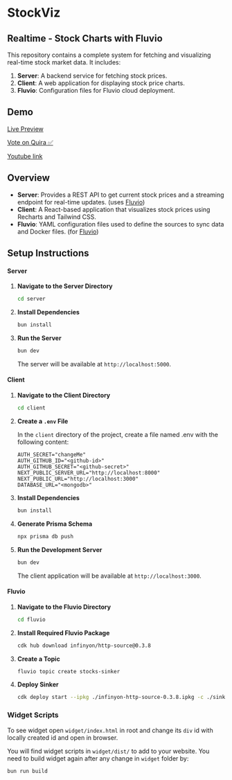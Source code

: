 # StockViz

## Realtime - Stock Charts with Fluvio

This repository contains a complete system for fetching and visualizing real-time stock market data. It includes:

1. **Server**: A backend service for fetching stock prices.
2. **Client**: A web application for displaying stock price charts.
3. **Fluvio**: Configuration files for Fluvio cloud deployment.

## Demo

[Live Preview](https://stockviz.vercel.app/)

[Vote on Quira ✅️](https://quira.sh/repo/priyanshuverma-dev-stock-charts-843820386?utm_source=copy&utm_share_context=quests_creators)

[Youtube link](https://youtu.be/juJXBffE9jw)

## Overview

- **Server**: Provides a REST API to get current stock prices and a streaming endpoint for real-time updates. (uses [Fluvio](https://www.fluvio.io/))
- **Client**: A React-based application that visualizes stock prices using Recharts and Tailwind CSS.
- **Fluvio**: YAML configuration files used to define the sources to sync data and Docker files. (for [Fluvio](https://www.fluvio.io/))

## Setup Instructions

#### Server

1. **Navigate to the Server Directory**

   ```bash
   cd server
   ```

2. **Install Dependencies**

   ```bash
   bun install
   ```

3. **Run the Server**

   ```bash
   bun dev
   ```

   The server will be available at `http://localhost:5000`.

#### Client

1. **Navigate to the Client Directory**

   ```bash
   cd client
   ```

2. **Create a `.env` File**

   In the `client` directory of the project, create a file named .env with the following content:

   ```env
   AUTH_SECRET="changeMe"
   AUTH_GITHUB_ID="<github-id>"
   AUTH_GITHUB_SECRET="<github-secret>"
   NEXT_PUBLIC_SERVER_URL="http://localhost:8000"
   NEXT_PUBLIC_URL="http://localhost:3000"
   DATABASE_URL="<mongodb>"
   ```

3. **Install Dependencies**

   ```bash
   bun install
   ```

4. **Generate Prisma Schema**

   ```bash
   npx prisma db push
   ```

5. **Run the Development Server**

   ```bash
   bun dev
   ```

   The client application will be available at `http://localhost:3000`.

#### Fluvio

1. **Navigate to the Fluvio Directory**

   ```bash
   cd fluvio
   ```

2. **Install Required Fluvio Package**

   ```bash
   cdk hub download infinyon/http-source@0.3.8
   ```

3. **Create a Topic**

   ```bash
   fluvio topic create stocks-sinker
   ```

4. **Deploy Sinker**

   ```bash
   cdk deploy start --ipkg ./infinyon-http-source-0.3.8.ipkg -c ./sinker.yml
   ```

### Widget Scripts

To see widget open `widget/index.html` in root and change its `div` id with locally created id and
open in browser.

You will find widget scripts in `widget/dist/` to add to your website.
You need to build widget again after any change in `widget` folder by:

```bash
bun run build
```
